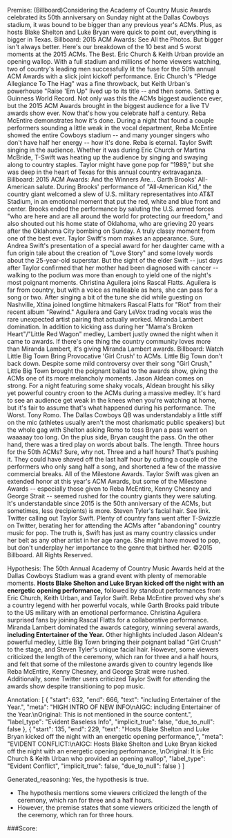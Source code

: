 
Premise:
(Billboard)Considering the Academy of Country Music Awards celebrated its 50th anniversary on Sunday night at the Dallas Cowboys stadium, it was bound to be bigger than any previous year's ACMs. Plus, as hosts Blake Shelton and Luke Bryan were quick to point out, everything is bigger in Texas. Billboard: 2015 ACM Awards: See All the Photos. But bigger isn't always better. Here's our breakdown of the 10 best and 5 worst moments at the 2015 ACMs. The Best. Eric Church & Keith Urban provide an opening wallop. With a full stadium and millions of home viewers watching, two of country's leading men successfully lit the fuse for the 50th annual ACM Awards with a slick joint kickoff performance. Eric Church's "Pledge Allegiance To The Hag" was a fine throwback, but Keith Urban's powerhouse "Raise 'Em Up" lived up to its title -- and then some. Setting a Guinness World Record. Not only was this the ACMs biggest audience ever, but the 2015 ACM Awards brought in the biggest audience for a live TV awards show ever. Now that's how you celebrate half a century. Reba McEntire demonstrates how it's done. During a night that found a couple performers sounding a little weak in the vocal department, Reba McEntire showed the entire Cowboys stadium -- and many younger singers who don't have half her energy -- how it's done. Reba is eternal. Taylor Swift singing in the audience. Whether it was during Eric Church or Martina McBride, T-Swift was heating up the audience by singing and swaying along to country staples. Taylor might have gone pop for "1989," but she was deep in the heart of Texas for this annual country extravaganza. Billboard: 2015 ACM Awards: And the Winners Are... Garth Brooks' All-American salute. During Brooks' performance of "All-American Kid," the country giant welcomed a slew of U.S. military representatives into AT&T Stadium, in an emotional moment that put the red, white and blue front and center. Brooks ended the performance by saluting the U.S. armed forces "who are here and are all around the world for protecting our freedom," and also shouted out his home state of Oklahoma, who are grieving 20 years after the Oklahoma City bombing on Sunday. A truly classy moment from one of the best ever. Taylor Swift's mom makes an appearance. Sure, Andrea Swift's presentation of a special award for her daughter came with a fun origin tale about the creation of "Love Story" and some lovely words about the 25-year-old superstar. But the sight of the elder Swift -- just days after Taylor confirmed that her mother had been diagnosed with cancer -- walking to the podium was more than enough to yield one of the night's most poignant moments. Christina Aguilera joins Rascal Flatts. Aguilera is far from country, but with a voice as malleable as hers, she can pass for a song or two. After singing a bit of the tune she did while guesting on Nashville, Xtina joined longtime hitmakers Rascal Flatts for "Riot" from their recent album "Rewind." Aguilera and Gary LeVox trading vocals was the rare unexpected artist pairing that actually worked. Miranda Lambert domination. In addition to kicking ass during her "Mama's Broken Heart"/"Little Red Wagon" medley, Lambert justly owned the night when it came to awards. If there's one thing the country community loves more than Miranda Lambert, it's giving Miranda Lambert awards. Billboard: Watch Little Big Town Bring Provocative 'Girl Crush' to ACMs. Little Big Town don't back down. Despite some mild controversy over their song "Girl Crush," Little Big Town brought the poignant ballad to the awards show, giving the ACMs one of its more melancholy moments. Jason Aldean comes on strong. For a night featuring some shaky vocals, Aldean brought his silky yet powerful country croon to the ACMs during a massive medley. It's hard to see an audience get weak in the knees when you're watching at home, but it's fair to assume that's what happened during his performance. The Worst. Tony Romo. The Dallas Cowboys QB was understandably a little stiff on the mic (athletes usually aren't the most charismatic public speakers) but the whole gag with Shelton asking Romo to toss Bryan a pass went on waaaaay too long. On the plus side, Bryan caught the pass. On the other hand, there was a tired play on words about balls. The length. Three hours for the 50th ACMs? Sure, why not. Three and a half hours? That's pushing it. They could have shaved off the last half hour by cutting a couple of the performers who only sang half a song, and shortened a few of the massive commercial breaks. All of the Milestone Awards. Taylor Swift was given an extended honor at this year's ACM Awards, but some of the Milestone Awards -- especially those given to Reba McEntire, Kenny Chesney and George Strait -- seemed rushed for the country giants they were saluting. It's understandable since 2015 is the 50th anniversary of the ACMs, but sometimes, less (recipients) is more. Steven Tyler's facial hair. See link. Twitter calling out Taylor Swift. Plenty of country fans went after T-Swizzle on Twitter, berating her for attending the ACMs after "abandoning" country music for pop. The truth is, Swift has just as many country classics under her belt as any other artist in her age range. She might have moved to pop, but don't underplay her importance to the genre that birthed her. ©2015 Billboard. All Rights Reserved.


Hypothesis:
The 50th Annual Academy of Country Music Awards held at the Dallas Cowboys Stadium was a grand event with plenty of memorable moments. **Hosts Blake Shelton and Luke Bryan kicked off the night with an energetic opening performance,** followed by standout performances from Eric Church, Keith Urban, and Taylor Swift. Reba McEntire proved why she's a country legend with her powerful vocals, while Garth Brooks paid tribute to the US military with an emotional performance. Christina Aguilera surprised fans by joining Rascal Flatts for a collaborative performance. Miranda Lambert dominated the awards category, winning several awards, **including Entertainer of the Year.** Other highlights included Jason Aldean's powerful medley, Little Big Town bringing their poignant ballad "Girl Crush" to the stage, and Steven Tyler's unique facial hair. However, some viewers criticized the length of the ceremony, which ran for three and a half hours, and felt that some of the milestone awards given to country legends like Reba McEntire, Kenny Chesney, and George Strait were rushed. Additionally, some Twitter users criticized Taylor Swift for attending the awards show despite transitioning to pop music.

Annotation:
[
  {
    "start": 632,
    "end": 666,
    "text": "including Entertainer of the Year.",
    "meta": "HIGH INTRO OF NEW INFO\nAIGC: including Entertainer of the Year.\nOriginal: This is not mentioned in the source content.",
    "label_type": "Evident Baseless Info",
    "implicit_true": false,
    "due_to_null": false
  },
  {
    "start": 135,
    "end": 229,
    "text": "Hosts Blake Shelton and Luke Bryan kicked off the night with an energetic opening performance,",
    "meta": "EVIDENT CONFLICT:\nAIGC: Hosts Blake Shelton and Luke Bryan kicked off the night with an energetic opening performance, \nOriginal: It is Eric Church & Keith Urban who provided an opening wallop",
    "label_type": "Evident Conflict",
    "implicit_true": false,
    "due_to_null": false
  }
]

Generated_reasoning:
Yes, the hypothesis is true. 
- The hypothesis mentions some viewers criticized the length of the ceremony, which ran for three and a half hours. 
- However, the premise states that some viewers criticized the length of the ceremony, which ran for three hours.

###Score:
